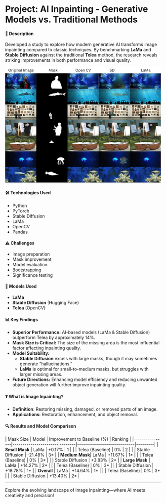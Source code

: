 # Project: AI Inpainting - Generative Models vs. Traditional Methods

#### 📝 Description  
Developed a study to explore how modern generative AI transforms image inpainting compared to classic techniques. By benchmarking **LaMa** and **Stable Diffusion** against the traditional **Telea** method, the research reveals striking improvements in both performance and visual quality.

![Inpainting Results](Vis/Collage/viswithtitle1.png)

#### 🛠️ Technologies Used  
- Python  
- PyTorch  
- Stable Diffusion  
- LaMa  
- OpenCV  
- Pandas  

#### ⚠️ Challenges  
- Image preparation  
- Mask improvement  
- Model evaluation  
- Bootstrapping  
- Significance testing  

#### 🤖 Models Used  
- **LaMa**  
- **Stable Diffusion** (Hugging Face)  
- **Telea** (OpenCV)  

#### 📊 Key Findings  
- **Superior Performance:** AI-based models (LaMa & Stable Diffusion) outperform Telea by approximately 14%.  
- **Mask Size is Critical:** The size of the missing area is the most influential factor affecting inpainting quality.  
- **Model Suitability:**  
  - **Stable Diffusion** excels with large masks, though it may sometimes generate "hallucinations."  
  - **LaMa** is optimal for small-to-medium masks, but struggles with larger missing areas.  
- **Future Directions:** Enhancing model efficiency and reducing unwanted object generation will further improve inpainting quality.

#### ❓ What is Image Inpainting?  
- **Definition:** Restoring missing, damaged, or removed parts of an image.  
- **Applications:** Restoration, enhancement, and object removal.

#### 🔍 Results and Model Comparison

| Mask Size      | Model                 | Improvement to Baseline (%) | Ranking |
|----------------|-----------------------|--------|-----------------------------|---------|
| **Small Mask** | LaMa                  | +0.17%                      | 1       |
|                | Telea (Baseline)      | 0%                          | 2       |
|                | Stable Diffusion      | -21.48%                     | 3*      |
| **Medium Mask**| LaMa                  | +11.67%                     | 1*      |
|                | Telea (Baseline)      | 0%                          | 3*      |
|                | Stable Diffusion      | +3.83%                      | 2*      |
| **Large Mask** | LaMa                  | +14.27%                     | 2*      |
|                | Telea (Baseline)      | 0%                          | 3*      |
|                | Stable Diffusion      | +18.78%                     | 1*      |
| **Overall**    | LaMa                  | +14.64%                     | 1*      |
|                | Telea (Baseline)      | 0%                          | 3*      |
|                | Stable Diffusion      | +13.40%                     | 2*      |

---

Explore the evolving landscape of image inpainting—where AI meets creativity and precision!  

